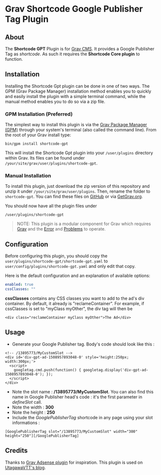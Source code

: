# Grav Shortcode Google Publisher Tag Plugin

## About

The **Shortcode GPT** Plugin is for [Grav CMS](http://github.com/getgrav/grav). It provides a Google Publisher Tag as _shortcode_. As such it requires the **Shortcode Core plugin** to function.

## Installation

Installing the Shortcode Gpt plugin can be done in one of two ways. The GPM (Grav Package Manager) installation method enables you to quickly and easily install the plugin with a simple terminal command, while the manual method enables you to do so via a zip file.

### GPM Installation (Preferred)

The simplest way to install this plugin is via the [Grav Package Manager (GPM)](http://learn.getgrav.org/advanced/grav-gpm) through your system's terminal (also called the command line).  From the root of your Grav install type:

    bin/gpm install shortcode-gpt

This will install the Shortcode Gpt plugin into your `/user/plugins` directory within Grav. Its files can be found under `/your/site/grav/user/plugins/shortcode-gpt`.

### Manual Installation

To install this plugin, just download the zip version of this repository and unzip it under `/your/site/grav/user/plugins`. Then, rename the folder to `shortcode-gpt`. You can find these files on [GitHub](https://github.com/keosion/grav-plugin-shortcode-gpt) or via [GetGrav.org](http://getgrav.org/downloads/plugins#extras).

You should now have all the plugin files under

    /user/plugins/shortcode-gpt

> NOTE: This plugin is a modular component for Grav which requires [Grav](http://github.com/getgrav/grav) and the [Error](https://github.com/getgrav/grav-plugin-error) and [Problems](https://github.com/getgrav/grav-plugin-problems) to operate.

## Configuration

Before configuring this plugin, you should copy the `user/plugins/shortcode-gpt/shortcode-gpt.yaml` to `user/config/plugins/shortcode-gpt.yaml` and only edit that copy.

Here is the default configuration and an explanation of available options:

```yaml
enabled: true
cssClasses: ""
```

**cssClasses** contains any CSS classes you want to add to the ad's div container. By default, it already is "reclameContainer". For example, if cssClasses is set to "myClass myOther", the div tag will then be
```
<div class="reclameContainer myClass myOther">The Ad</div>
```

## Usage

- Generate your Google Publisher tag. Body's code should look like this :
```
<!-- /13895773/MyCustomSlot -->
<div id='div-gpt-ad-1508957893048-0' style='height:250px; width:300px;'>
  <script>
    googletag.cmd.push(function() { googletag.display('div-gpt-ad-1508957893048-0'); });
  </script>
</div>
```
- Note the slot name : **/13895773/MyCustomSlot**. You can also find this name in Google Publisher head's code : it's the first parameter in _defineSlot_ call.
- Note the width : **300**
- Note the height : **250**
- Include the _GooglePublisherTag_ shortcode in any page using your slot informations :
```
[GooglePublisherTag slot="/13895773/MyCustomSlot" width="300" height="250"][/GooglePublisherTag]
```

## Credits

Thanks to [Grav Adsense plugin](https://github.com/muuvmuuv/grav-plugin-adsense) for inspiration.
This plugin is used on [UtagawaVTT's blog](https://blog.utagawavtt.com).

